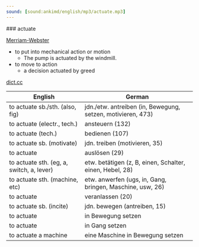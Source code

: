 ```yaml
---
sound: [sound:ankimd/english/mp3/actuate.mp3]
---
```


\### actuate

[Merriam-Webster](https://www.merriam-webster.com/dictionary/actuate)

- to put into mechanical action or motion
    - The pump is actuated by the windmill.
- to move to action
    - a decision actuated by greed

[dict.cc](https://www.dict.cc/actuate)

| English        | German       |
| -------------- | ------------ |
| to actuate sb./sth. (also, fig) | jdn./etw. antreiben (in, Bewegung, setzen, motivieren, 473) |
| to actuate (electr., tech.) | ansteuern (132) |
| to actuate (tech.) | bedienen (107) |
| to actuate sb. (motivate) | jdn. treiben (motivieren, 35) |
| to actuate | auslösen (29) |
| to actuate sth. (eg, a, switch, a, lever) | etw. betätigen (z, B, einen, Schalter, einen, Hebel, 28) |
| to actuate sth. (machine, etc) | etw. anwerfen (ugs, in, Gang, bringen, Maschine, usw, 26) |
| to actuate | veranlassen (20) |
| to actuate sb. (incite) | jdn. bewegen (antreiben, 15) |
| to actuate | in Bewegung setzen |
| to actuate | in Gang setzen |
| to actuate a machine | eine Maschine in Bewegung setzen |
